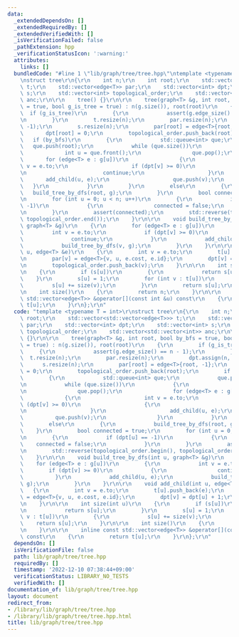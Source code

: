 ```yaml
---
data:
  _extendedDependsOn: []
  _extendedRequiredBy: []
  _extendedVerifiedWith: []
  _isVerificationFailed: false
  _pathExtension: hpp
  _verificationStatusIcon: ':warning:'
  attributes:
    links: []
  bundledCode: "#line 1 \"lib/graph/tree/tree.hpp\"\ntemplate <typename T = int>\r\
    \nstruct tree\r\n{\r\n    int n;\r\n    int root;\r\n    std::vector<std::vector<edge<T>>>\
    \ t;\r\n    std::vector<edge<T>> par;\r\n    std::vector<int> dpt;\r\n    std::vector<int>\
    \ s;\r\n    std::vector<int> topological_order;\r\n    std::vector<std::vector<int>>\
    \ anc;\r\n\r\n    tree() {}\r\n\r\n    tree(graph<T> &g, int root, bool by_bfs\
    \ = true, bool g_is_tree = true) : n(g.size()), root(root)\r\n    {\r\n      \
    \  if (g_is_tree)\r\n        {\r\n            assert(g.edge_size() == n - 1);\r\
    \n        }\r\n        t.resize(n);\r\n        par.resize(n);\r\n        dpt.assign(n,\
    \ -1);\r\n        s.resize(n);\r\n        par[root] = edge<T>{root, -1};\r\n \
    \       dpt[root] = 0;\r\n        topological_order.push_back(root);\r\n     \
    \   if (by_bfs)\r\n        {\r\n            std::queue<int> que;\r\n         \
    \   que.push(root);\r\n            while (que.size())\r\n            {\r\n   \
    \             int u = que.front();\r\n                que.pop();\r\n         \
    \       for (edge<T> e : g[u])\r\n                {\r\n                    int\
    \ v = e.to;\r\n                    if (dpt[v] >= 0)\r\n                    {\r\
    \n                        continue;\r\n                    }\r\n             \
    \       add_child(u, e);\r\n                    que.push(v);\r\n             \
    \   }\r\n            }\r\n        }\r\n        else\r\n        {\r\n         \
    \   build_tree_by_dfs(root, g);\r\n        }\r\n        bool connected = true;\r\
    \n        for (int u = 0; u < n; u++)\r\n        {\r\n            if (dpt[u] ==\
    \ -1)\r\n            {\r\n                connected = false;\r\n            }\r\
    \n        }\r\n        assert(connected);\r\n        std::reverse(topological_order.begin(),\
    \ topological_order.end());\r\n    }\r\n\r\n    void build_tree_by_dfs(int u,\
    \ graph<T> &g)\r\n    {\r\n        for (edge<T> e : g[u])\r\n        {\r\n   \
    \         int v = e.to;\r\n            if (dpt[v] >= 0)\r\n            {\r\n \
    \               continue;\r\n            }\r\n            add_child(u, e);\r\n\
    \            build_tree_by_dfs(v, g);\r\n        }\r\n    }\r\n\r\n    void add_child(int\
    \ u, edge<T> &e)\r\n    {\r\n        int v = e.to;\r\n        t[u].push_back(e);\r\
    \n        par[v] = edge<T>{v, u, e.cost, e.id};\r\n        dpt[v] = dpt[u] + 1;\r\
    \n        topological_order.push_back(v);\r\n    }\r\n\r\n    int size(int u)\r\
    \n    {\r\n        if (s[u])\r\n        {\r\n            return s[u];\r\n    \
    \    }\r\n        s[u] = 1;\r\n        for (int v : t[u])\r\n        {\r\n   \
    \         s[u] += size(v);\r\n        }\r\n        return s[u];\r\n    }\r\n\r\
    \n    int size()\r\n    {\r\n        return n;\r\n    }\r\n\r\n    inline const\
    \ std::vector<edge<T>> &operator[](const int &u) const\r\n    {\r\n        return\
    \ t[u];\r\n    }\r\n};\r\n"
  code: "template <typename T = int>\r\nstruct tree\r\n{\r\n    int n;\r\n    int\
    \ root;\r\n    std::vector<std::vector<edge<T>>> t;\r\n    std::vector<edge<T>>\
    \ par;\r\n    std::vector<int> dpt;\r\n    std::vector<int> s;\r\n    std::vector<int>\
    \ topological_order;\r\n    std::vector<std::vector<int>> anc;\r\n\r\n    tree()\
    \ {}\r\n\r\n    tree(graph<T> &g, int root, bool by_bfs = true, bool g_is_tree\
    \ = true) : n(g.size()), root(root)\r\n    {\r\n        if (g_is_tree)\r\n   \
    \     {\r\n            assert(g.edge_size() == n - 1);\r\n        }\r\n      \
    \  t.resize(n);\r\n        par.resize(n);\r\n        dpt.assign(n, -1);\r\n  \
    \      s.resize(n);\r\n        par[root] = edge<T>{root, -1};\r\n        dpt[root]\
    \ = 0;\r\n        topological_order.push_back(root);\r\n        if (by_bfs)\r\n\
    \        {\r\n            std::queue<int> que;\r\n            que.push(root);\r\
    \n            while (que.size())\r\n            {\r\n                int u = que.front();\r\
    \n                que.pop();\r\n                for (edge<T> e : g[u])\r\n   \
    \             {\r\n                    int v = e.to;\r\n                    if\
    \ (dpt[v] >= 0)\r\n                    {\r\n                        continue;\r\
    \n                    }\r\n                    add_child(u, e);\r\n          \
    \          que.push(v);\r\n                }\r\n            }\r\n        }\r\n\
    \        else\r\n        {\r\n            build_tree_by_dfs(root, g);\r\n    \
    \    }\r\n        bool connected = true;\r\n        for (int u = 0; u < n; u++)\r\
    \n        {\r\n            if (dpt[u] == -1)\r\n            {\r\n            \
    \    connected = false;\r\n            }\r\n        }\r\n        assert(connected);\r\
    \n        std::reverse(topological_order.begin(), topological_order.end());\r\n\
    \    }\r\n\r\n    void build_tree_by_dfs(int u, graph<T> &g)\r\n    {\r\n    \
    \    for (edge<T> e : g[u])\r\n        {\r\n            int v = e.to;\r\n    \
    \        if (dpt[v] >= 0)\r\n            {\r\n                continue;\r\n  \
    \          }\r\n            add_child(u, e);\r\n            build_tree_by_dfs(v,\
    \ g);\r\n        }\r\n    }\r\n\r\n    void add_child(int u, edge<T> &e)\r\n \
    \   {\r\n        int v = e.to;\r\n        t[u].push_back(e);\r\n        par[v]\
    \ = edge<T>{v, u, e.cost, e.id};\r\n        dpt[v] = dpt[u] + 1;\r\n        topological_order.push_back(v);\r\
    \n    }\r\n\r\n    int size(int u)\r\n    {\r\n        if (s[u])\r\n        {\r\
    \n            return s[u];\r\n        }\r\n        s[u] = 1;\r\n        for (int\
    \ v : t[u])\r\n        {\r\n            s[u] += size(v);\r\n        }\r\n    \
    \    return s[u];\r\n    }\r\n\r\n    int size()\r\n    {\r\n        return n;\r\
    \n    }\r\n\r\n    inline const std::vector<edge<T>> &operator[](const int &u)\
    \ const\r\n    {\r\n        return t[u];\r\n    }\r\n};\r\n"
  dependsOn: []
  isVerificationFile: false
  path: lib/graph/tree/tree.hpp
  requiredBy: []
  timestamp: '2022-12-10 07:38:44+09:00'
  verificationStatus: LIBRARY_NO_TESTS
  verifiedWith: []
documentation_of: lib/graph/tree/tree.hpp
layout: document
redirect_from:
- /library/lib/graph/tree/tree.hpp
- /library/lib/graph/tree/tree.hpp.html
title: lib/graph/tree/tree.hpp
---
```

